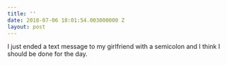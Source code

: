 ```yaml
---
title: ''
date: 2018-07-06 18:01:54.003000000 Z
layout: post
---
```


I just ended a text message to my girlfriend with a semicolon and I think I should be done for the day. 
